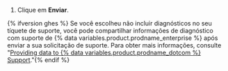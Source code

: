 1. Clique em **Enviar**.

{% ifversion ghes %}
Se você escolheu não incluir diagnósticos no seu tíquete de suporte, você pode compartilhar informações de diagnóstico com
suporte de {% data variables.product.prodname_enterprise %} após enviar a sua solicitação de suporte. Para obter mais informações, consulte "[Providing data to {% data variables.product.prodname_dotcom %} Support](/enterprise/admin/guides/enterprise-support/providing-data-to-github-support)."{% endif %}
